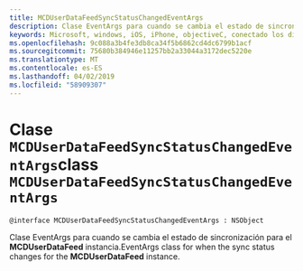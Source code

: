 ```yaml
---
title: MCDUserDataFeedSyncStatusChangedEventArgs
description: Clase EventArgs para cuando se cambia el estado de sincronización para el **MCDUserDataFeed** instancia.
keywords: Microsoft, windows, iOS, iPhone, objectiveC, conectado los dispositivos, proyecto Roma
ms.openlocfilehash: 9c088a3b4fe3db8ca34f5b6862cd4dc6799b1acf
ms.sourcegitcommit: 75680b384946e11257bb2a33044a3172dec5220e
ms.translationtype: MT
ms.contentlocale: es-ES
ms.lasthandoff: 04/02/2019
ms.locfileid: "58909307"
---
```

# <a name="class-mcduserdatafeedsyncstatuschangedeventargs"></a><span data-ttu-id="1b77b-104">Clase `MCDUserDataFeedSyncStatusChangedEventArgs`</span><span class="sxs-lookup"><span data-stu-id="1b77b-104">class `MCDUserDataFeedSyncStatusChangedEventArgs`</span></span> 

```
@interface MCDUserDataFeedSyncStatusChangedEventArgs : NSObject
```  

<span data-ttu-id="1b77b-105">Clase EventArgs para cuando se cambia el estado de sincronización para el **MCDUserDataFeed** instancia.</span><span class="sxs-lookup"><span data-stu-id="1b77b-105">EventArgs class for when the sync status changes for the **MCDUserDataFeed** instance.</span></span>